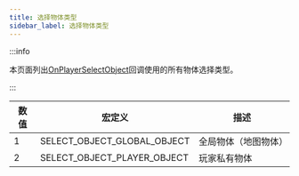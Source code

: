 ```yaml
---
title: 选择物体类型
sidebar_label: 选择物体类型
---
```


:::info

本页面列出[OnPlayerSelectObject](../callbacks/OnPlayerSelectObject)回调使用的所有物体选择类型。

:::

| 数值 | 宏定义                      | 描述                 |
| ---- | --------------------------- | -------------------- |
| 1    | SELECT_OBJECT_GLOBAL_OBJECT | 全局物体（地图物体） |
| 2    | SELECT_OBJECT_PLAYER_OBJECT | 玩家私有物体         |
